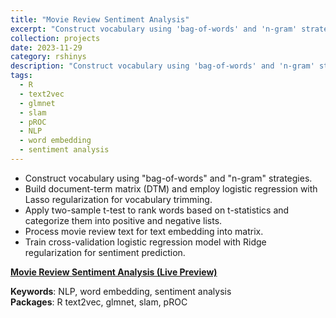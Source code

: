 ```yaml
---
title: "Movie Review Sentiment Analysis"
excerpt: "Construct vocabulary using 'bag-of-words' and 'n-gram' strategies using R. <br/><img src='/images/movie.png'>"
collection: projects
date: 2023-11-29
category: rshinys
description: "Construct vocabulary using 'bag-of-words' and 'n-gram' strategies using R."
tags:
  - R 
  - text2vec
  - glmnet
  - slam
  - pROC
  - NLP
  - word embedding
  - sentiment analysis
---
```



- Construct vocabulary using "bag-of-words" and "n-gram" strategies.
- Build document-term matrix (DTM) and employ logistic regression with Lasso regularization for vocabulary trimming.
- Apply two-sample t-test to rank words based on t-statistics and categorize them into positive and negative lists.
- Process movie review text for text embedding into matrix.
- Train cross-validation logistic regression model with Ridge regularization for sentiment prediction.

**[Movie Review Sentiment Analysis (Live Preview)](http://htmlpreview.github.io/?https://github.com/ranranrunforit/Statistical-Projects/blob/main/Sentiment%20Analysis/Sentiment%20Analysis.html)**

**Keywords**: NLP, word embedding, sentiment analysis  
**Packages**: R text2vec, glmnet, slam, pROC

